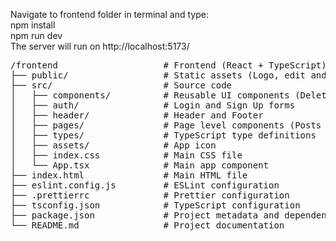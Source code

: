 Navigate to frontend folder in terminal and type:<br>
npm install<br>
npm run dev<br>
The server will run on http://localhost:5173/

<pre>
/frontend                    # Frontend (React + TypeScript)
├── public/                  # Static assets (Logo, edit and delete icons)
├── src/                     # Source code
│   ├── components/          # Reusable UI components (Delete post/user component. New post component)
│   ├── auth/                # Login and Sign Up forms
│   ├── header/              # Header and Footer
│   ├── pages/               # Page level components (Posts page, Users Page, User Profile)
│   ├── types/               # TypeScript type definitions
│   ├── assets/              # App icon
│   ├── index.css            # Main CSS file
│   └── App.tsx              # Main app component
├── index.html               # Main HTML file
├── eslint.config.js         # ESLint configuration
├── .prettierrc              # Prettier configuration
├── tsconfig.json            # TypeScript configuration
├── package.json             # Project metadata and dependencies
└── README.md                # Project documentation
</pre>
